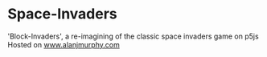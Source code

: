 # Space-Invaders
'Block-Invaders', a re-imagining of the classic space invaders game on p5js
Hosted on www.alanjmurphy.com
